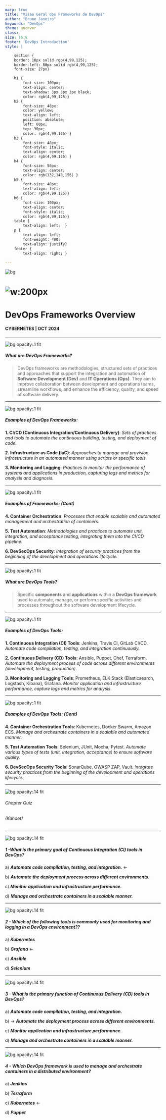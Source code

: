 ```yaml
---
marp: true
title: "Visao Geral dos Frameworks de DevOps"
author: "Bruno Janeiro"
keywords: "DevOps"
theme: uncover
class: 
size: 16:9
footer: 'DevOps Introduction'
style: |

    section {
    border: 10px solid rgb(4,99,125);
    border-left: 80px solid rgb(4,99,125);
    font-size: 27px}

    h1 {
        font-size: 100px;
        text-align: center;
        text-shadow: 3px 3px 3px black; 
        color: rgb(4,99,125)}
    h2 {
        font-size: 48px;
        color: yellow;
        text-align: left;
        position: absolute;
        left: 60px;
        top: 30px;
        color: rgb(4,99,125) }
    h3 {
        font-size: 48px;
        font-style: italic;
        text-align: center;
        color: rgb(4,99,125) }
    h4 {
        font-size: 50px;
        text-align: center;
        color: rgb(132,148,156) }
    h5 {
        font-size: 48px;
        text-align: left;
        color: rgb(4,99,125)}
    h6 {
        font-size: 100px;
        text-align: center;
        font-style: italic;
        color: rgb(4,99,125)}
    table {
        text-align: left;  }
    p {
        text-align: left;
        font-weight: 400;
        text-align: justify}
    footer {
        text-align: right; }
    
---
```


<!-- Primeiro slide com borda ao redor de todo o slide -->

  ![bg]()

  # ![w:200px](imagens/simbolo_cybernetes.jpg)

  # DevOps Frameworks Overview
  #### CYBERNETES | OCT 2024

---

  ![bg opacity:.1 fit](imagens/simbolo_cybernetes.jpg)

  ##### What are DevOps Frameworks?
  
  >DevOps frameworks are methodologies, structured sets of practices and approaches that support the integration and automation of **Software Development (Dev)** and **IT Operations (Ops)**. They aim to improve collaboration between development and operations teams, streamline workflows, and enhance the efficiency, quality, and speed of software delivery. 
 
  ---

  ![bg opacity:.1 fit](imagens/simbolo_cybernetes.jpg)

  ##### Examples of DevOps Frameworks: 
  
  **1. CI/CD (Continuous Integration/Continuous Delivery)**: *Sets of practices and tools to automate the continuous building, testing, and deployment of code.*
 
  **2. Infrastructure as Code (IaC)**: *Approaches to manage and provision infrastructure in an automated manner using scripts or specific tools.*

  **3. Monitoring and Logging**: *Practices to monitor the performance of systems and applications in production, capturing logs and metrics for analysis and diagnosis.*


 ---

  ![bg opacity:.1 fit](imagens/simbolo_cybernetes.jpg)

  ##### Examples of Frameworks: (Cont)
  
  **4. Container Orchestration**: *Processes that enable scalable and automated management and orchestration of containers.*
 
  **5. Test Automation**: *Methodologies and practices to automate unit, integration, and acceptance testing, integrating them into the CI/CD pipeline.*

  **6. DevSecOps Security**: *Integration of security practices from the beginning of the development and operations lifecycle.*

  ---

  ![bg opacity:.1 fit](imagens/simbolo_cybernetes.jpg)

  ##### What are DevOps Tools? 
  
  >Specific **components** and **applications** within a **DevOps framework** used to automate, manage, or perform specific activities and processes throughout the software development lifecycle. 

   ---

  ![bg opacity:.1 fit](imagens/simbolo_cybernetes.jpg)

  ##### Examples of DevOps Tools: 
  
  **1. Continuous Integration (CI) Tools**: Jenkins, Travis CI, GitLab CI/CD. *Automate code compilation, testing, and integration continuously.*
 
  **2. Continuous Delivery (CD) Tools**: Ansible, Puppet, Chef, Terraform. *Automate the deployment process of code across different environments (development, testing, production).*

  **3. Monitoring and Logging Tools**: Prometheus, ELK Stack (Elasticsearch, Logstash, Kibana), Grafana. *Monitor application and infrastructure performance, capture logs and metrics for analysis.*

  ---

  ![bg opacity:.1 fit](imagens/simbolo_cybernetes.jpg)

  ##### Examples of DevOps Tools: (Cont)
  
  **4. Container Orchestration Tools**: Kubernetes, Docker Swarm, Amazon ECS. *Manage and orchestrate containers in a scalable and automated manner.*
 
  **5. Test Automation Tools**: Selenium, JUnit, Mocha, Pytest. *Automate various types of tests (unit, integration, acceptance) to ensure software quality.*

  **6. DevSecOps Security Tools**: SonarQube, OWASP ZAP, Vault. *Integrate security practices from the beginning of the development and operations lifecycle.*

  ---

 ![bg opacity:.14 fit](imagens/simbolo_cybernetes.jpg)

###### Chapter Quiz
###### (Kahoot)

---

 ![bg opacity:.14 fit](imagens/simbolo_cybernetes.jpg)

##### 1 -What is the primary goal of Continuous Integration (CI) tools in DevOps?
a) ***Automate code compilation, testing, and integration.*** <-

b) ***Automate the deployment process across different environments.***

c) ***Monitor application and infrastructure performance.***

d) ***Manage and orchestrate containers in a scalable manner.***

---

 ![bg opacity:.14 fit](imagens/simbolo_cybernetes.jpg)

##### 2 - Which of the following tools is commonly used for monitoring and logging in a DevOps environment??
a) ***Kubernetes***

b) ***Grafana*** <-

c) ***Ansible***

d) ***Selenium***

---

 ![bg opacity:.14 fit](imagens/simbolo_cybernetes.jpg)

##### 3 - What is the primary function of Continuous Delivery (CD) tools in DevOps?
a) ***Automate code compilation, testing, and integration.***

b) -> ***Automate the deployment process across different environments.*** 

c) ***Monitor application and infrastructure performance.***

d) ***Manage and orchestrate containers in a scalable manner.***

---

 ![bg opacity:.14 fit](imagens/simbolo_cybernetes.jpg)

##### 4 - Which DevOps framework is used to manage and orchestrate containers in a distributed environment?
a) ***Jenkins***

b) ***Terraform***

c) ***Kubernetes*** <-

d) ***Puppet***


  
